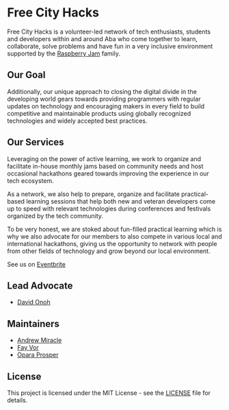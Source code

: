# Free City Hacks
Free City Hacks is a volunteer-led network of tech enthusiasts, students and developers within and around Aba who come together to learn, collaborate, solve problems and have fun in a very inclusive environment supported by the [Raspberry Jam](https://raspberrypi.org/jam) family.

## Our Goal
Additionally, our unique approach to closing the digital divide in the developing world gears towards providing programmers with regular updates on technology and encouraging makers in every field to build competitive and maintainable products using globally recognized technologies and widely accepted best practices.

## Our Services
Leveraging on the power of active learning, we work to organize and facilitate in-house monthly jams based on community needs and host occasional hackathons geared towards improving the experience in our tech ecosystem.

As a network, we also help to prepare, organize and facilitate practical-based learning sessions that help both new and veteran developers come up to speed with relevant technologies during conferences and festivals organized by the tech community.

To be very honest, we are stoked about fun-filled practical learning which is why we also advocate for our members to also compete in various local and international hackathons, giving us the opportunity to network with people from other fields of technology and grow beyond our local environment.

 See us on [Eventbrite](https://freecityhacks.eventbrite.com)
 
 ## Lead Advocate
 * [David Onoh](https://github.com/davidconoh)
 
 ## Maintainers
 * [Andrew Miracle](https://github.com/koolamusic)
 * [Fay Vor](https://github.com/phavor)
 * [Opara Prosper](https://github.com/OPARA-PROSPER)
 
 ## License
 
This project is licensed under the MIT License - see the [LICENSE](https://github.com/freecityhacks/fch-docs/blob/master/LICENSE) file for details.
